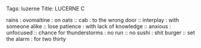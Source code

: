 Tags: luzerne
Title: LUCERNE C
  
rains : ovomaltine : on oats :: cab : to the wrong door :: interplay : with someone alike :: lose patience : with lack of knowledge :: anxious : unfocused :: chance for thunderstorms : no run :: no sushi : shit burger :: set the alarm : for two thirty 